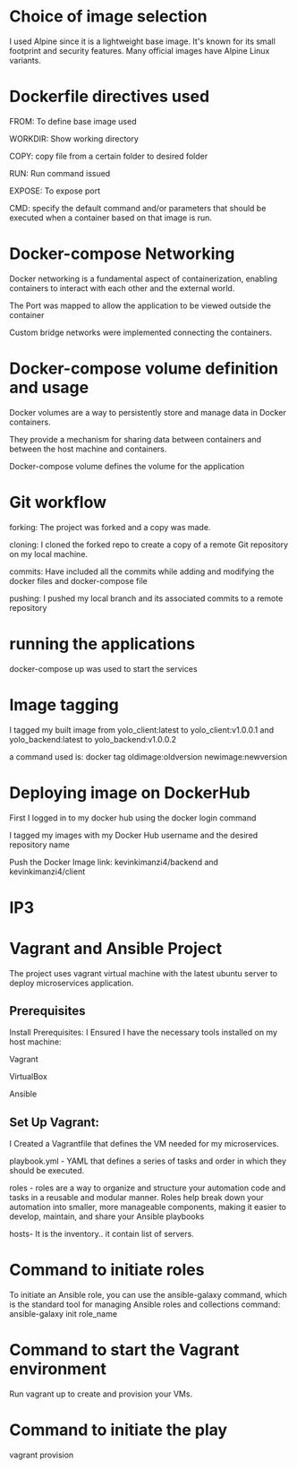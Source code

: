 # Choice of image selection
 I used Alpine since it is a lightweight base image. It's known for its small footprint and security features. Many official images have Alpine Linux variants.

# Dockerfile directives used
FROM: To define base image used

WORKDIR: Show working directory

COPY: copy file from a certain folder to desired folder

RUN: Run command issued

EXPOSE: To expose port

CMD: specify the default command and/or parameters that should be executed when a container based on that image is run.

# Docker-compose Networking
Docker networking is a fundamental aspect of containerization, enabling containers to interact with each other and the external world.

The Port was mapped to allow the application to be viewed outside the container

Custom bridge networks were implemented connecting the containers.

# Docker-compose volume definition and usage
Docker volumes are a way to persistently store and manage data in Docker containers.

They provide a mechanism for sharing data between containers and between the host machine and containers.

Docker-compose volume defines the volume for the application

# Git workflow 
forking: The project was forked and a copy was made.

cloning: I cloned the forked repo to create a copy of a remote Git repository on my local machine.

commits: Have included all the commits while adding and modifying the docker files and docker-compose file

pushing: I pushed my local branch and its associated commits to a remote repository

# running the applications
docker-compose up was used to start the services


# Image tagging
I tagged my built image from yolo_client:latest to yolo_client:v1.0.0.1   and yolo_backend:latest to yolo_backend:v1.0.0.2

a command used is:  docker tag oldimage:oldversion newimage:newversion


# Deploying image on DockerHub
First I logged in to my docker hub using the docker login command

I tagged my images with my Docker Hub username and the desired repository name

Push the Docker Image
link: kevinkimanzi4/backend   and kevinkimanzi4/client

# IP3 

# Vagrant and Ansible Project

The project uses vagrant virtual machine with the latest ubuntu server to deploy microservices application.

## Prerequisites
Install Prerequisites:
I Ensured I have the necessary tools installed on my host machine:

Vagrant

VirtualBox 

Ansible


## Set Up Vagrant:
I Created a Vagrantfile that defines the VM needed for my microservices.

playbook.yml - YAML that defines a series of tasks and order in which they should be executed.

roles - roles are a way to organize and structure your automation code and tasks in a reusable and modular manner. Roles help break down your automation into smaller, more manageable components, making it easier to develop, maintain, and share your Ansible playbooks

hosts- It is the inventory.. it contain list of servers.

# Command to initiate roles
 To initiate an Ansible role, you can use the ansible-galaxy command, which is the standard tool for managing Ansible roles and collections
 command:
 ansible-galaxy init role_name


# Command to start the Vagrant environment
Run vagrant up to create and provision your VMs.

# Command to initiate the play
vagrant provision

